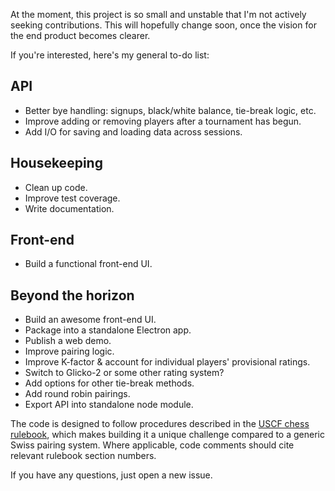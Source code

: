 At the moment, this project is so small and unstable that I'm not actively seeking contributions. This will hopefully change soon, once the vision for the end product becomes clearer.

If you're interested, here's my general to-do list:

## API
- Better bye handling: signups, black/white balance, tie-break logic, etc.
- Improve adding or removing players after a tournament has begun.
- Add I/O for saving and loading data across sessions.

## Housekeeping
- Clean up code.
- Improve test coverage.
- Write documentation.

## Front-end
- Build a functional front-end UI.

## Beyond the horizon
- Build an awesome front-end UI.
- Package into a standalone Electron app.
- Publish a web demo.
- Improve pairing logic.
- Improve K-factor & account for individual players' provisional ratings.
- Switch to Glicko-2 or some other rating system?
- Add options for other tie-break methods.
- Add round robin pairings.
- Export API into standalone node module.

The code is designed to follow procedures described in the [USCF chess rulebook](http://www.uschess.org/content/view/7752/369/), which makes building it a unique challenge compared to a generic Swiss pairing system. Where applicable, code comments should cite relevant rulebook section numbers.

If you have any questions, just open a new issue.